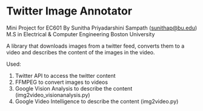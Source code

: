 # Twitter Image Annotator
Mini Project for EC601
By Sunitha Priyadarshini Sampath (sunithap@bu.edu)
M.S in Electrical & Computer Engineering
Boston University

A library that downloads images from a twitter feed, converts them to a video and describes the content of the images in the video.

Used:
1. Twitter API to access the twitter content
2. FFMPEG to convert images to videos
3. Google Vision Analysis to describe the content (img2video_visionanalysis.py)
4. Google Video Intelligence to describe the content (img2video.py)


